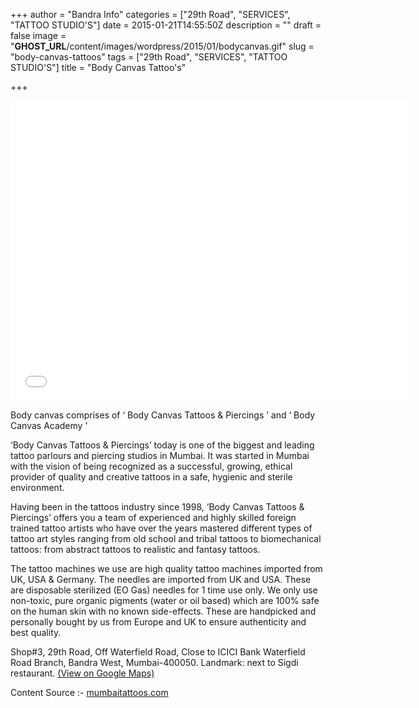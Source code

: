 +++
author = "Bandra Info"
categories = ["29th Road", "SERVICES", "TATTOO STUDIO'S"]
date = 2015-01-21T14:55:50Z
description = ""
draft = false
image = "__GHOST_URL__/content/images/wordpress/2015/01/bodycanvas.gif"
slug = "body-canvas-tattoos"
tags = ["29th Road", "SERVICES", "TATTOO STUDIO'S"]
title = "Body Canvas Tattoo's"

+++


<p><iframe src="//www.youtube.com/embed/tiekq2B6-jw" width="640" height="480" frameborder="0" allowfullscreen="allowfullscreen"></iframe></p>
<p class="style1">Body canvas comprises of ‘ Body Canvas Tattoos &amp; Piercings ’ and ‘ Body Canvas Academy ’</p>
<p>‘Body Canvas Tattoos &amp; Piercings’ today is one of the biggest and leading tattoo parlours and piercing studios in Mumbai. It was started in Mumbai with the vision of being recognized as a successful, growing, ethical provider of quality and creative tattoos in a safe, hygienic and sterile environment.</p>
<p>Having been in the tattoos industry since 1998, ‘Body Canvas Tattoos &amp; Piercings’ offers you a team of experienced and highly skilled foreign trained tattoo artists who have over the years mastered different types of tattoo art styles ranging from old school and tribal tattoos to biomechanical tattoos: from abstract tattoos to realistic and fantasy tattoos.</p>
<p>The tattoo machines we use are high quality tattoo machines imported from UK, USA &amp; Germany. The needles are imported from UK and USA. These are disposable sterilized (EO Gas) needles for 1 time use only. We only use non-toxic, pure organic pigments (water or oil based) which are 100% safe on the human skin with no known side-effects. These are handpicked and personally bought by us from Europe and UK to ensure authenticity and best quality.</p>
<p><span class="style2">Shop#3, 29th Road, Off Waterfield Road, Close to ICICI Bank Waterfield Road Branch, Bandra West, Mumbai-400050. Landmark: next to Sigdi restaurant. </span><a href="https://maps.google.co.in/maps?q=Bandra+west:+shop%233,+29th+rd,+off+waterfield+rd,+close+to+ICICI+bank+waterfield+rd+branch,+bandra+west,+Mumbai+50.+Landmark:+next+to+Sigdi+restaurant&amp;hl=en&amp;sll=21.125498,81.914063&amp;sspn=56.068323,79.013672&amp;vpsrc=0&amp;t=m&amp;z=17" target="_blank">(View on Google Maps)</a></p>
<p>Content Source :- <a href="https://www.mumbaitattoos.com/">mumbaitattoos.com</a></p>



